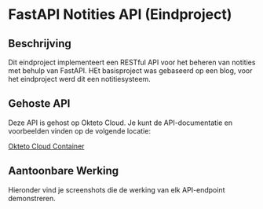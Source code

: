 # FastAPI Notities API (Eindproject)

## Beschrijving

Dit eindproject implementeert een RESTful API voor het beheren van notities met behulp van FastAPI. HEt basisproject was gebaseerd op een blog, voor het eindproject werd dit een notitiesysteem.

## Gehoste API

Deze API is gehost op Okteto Cloud. Je kunt de API-documentatie en voorbeelden vinden op de volgende locatie:

[Okteto Cloud Container](https://example.org)

## Aantoonbare Werking

Hieronder vind je screenshots die de werking van elk API-endpoint demonstreren.
